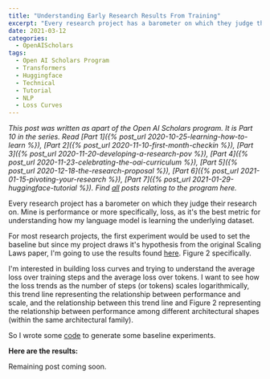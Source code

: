 ```yaml
---
title: "Understanding Early Research Results From Training"
excerpt: "Every research project has a barometer on which they judge their research on. Mine is performance, and more specifically, loss as it's the best metric for understanding how my language model is learning the underlying dataset."
date: 2021-03-12
categories:
  - OpenAIScholars
tags:
  - Open AI Scholars Program
  - Transformers
  - Huggingface
  - Technical
  - Tutorial
  - NLP
  - Loss Curves
---
```

*This post was written as apart of the Open AI Scholars program. It is Part 10 in the series. Read [Part 1]({% post_url 2020-10-25-learning-how-to-learn %}), [Part 2]({% post_url 2020-11-10-first-month-checkin %}), [Part 3]({% post_url 2020-11-20-developing-a-research-pov %}), [Part 4]({% post_url 2020-11-23-celebrating-the-oai-curriculum %}), [Part 5]({% post_url 2020-12-18-the-research-proposal %}), [Part 6]({% post_url 2021-01-15-pivoting-your-research %}), [Part 7]({% post_url 2021-01-29-huggingface-tutorial %}). Find [all](/tags/#open-ai-scholars-program) posts relating to the program here.*

Every research project has a barometer on which they judge their research on. Mine is performance or more specifically, loss, as it's the best metric for understanding how my language model is learning the underlying dataset.

For most research projects, the first experiment would be used to set the baseline but since my project draws it's hypothesis from the original Scaling Laws paper, I'm going to use the results found [here](https://arxiv.org/pdf/2001.08361.pdf). Figure 2 specifically.

I'm interested in building loss curves and trying to understand the average loss over training steps and the average loss over tokens. I want to see how the loss trends as the number of steps (or tokens) scales logarithmically, this trend line representing the relationship between performance and scale, and the relationship between this trend line and Figure 2 representing the relationship between performance among different architectural shapes (within the same architectural family).

So I wrote some [code](https://github.com/) to generate some baseline experiments.

**Here are the results:**

Remaining post coming soon.

